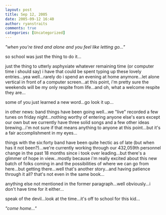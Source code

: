 ```yaml
---
layout: post
title: Sep 12, 2005
date: 2005-09-12 16:40
author: ryanstraits
comments: true
categories: [Uncategorized]
---
```

<em>"when you're tired and alone and you feel like letting go..."</em>

so school was just the thing to do it...

just the thing to utterly asphyxiate whatever remaining time (or computer time i should say) i have that could be spent typing up these lovely entries...yea well...rarely do i spend an evening at home anymore...let alone vertical in front of a computer screen...at this point, i'm pretty sure the weekends will be my only respite from life...and oh, what a welcome respite they are...

some of you just learned a new word...go look it up...

in other news: band things have been going well...we "live" recorded a few tunes on friday night...nothing worthy of entering anyone else's ears except our own but we currently have three solid songs and a few other ideas brewing...i'm not sure if that means anything to anyone at this point...but it's a fair accomplishment in my eyes...

things with the six:forty band have been quite hectic as of late (but when has it not been?)...we're currently working through our 432,059th personnel change in the past 18 months since i took over leading...but there's a glimmer of hope in view...mostly because i'm really excited about this new batch of folks coming in and the possibilities of where we can go from here...but getting there...well that's another story...and having patience through it all? that's not even in the same book...

anything else not mentioned in the former paragraph...well obviously...i don't have time for it either...

speak of the devil...look at the time...it's off to school for this kid...

<em>"come home..."</em>
